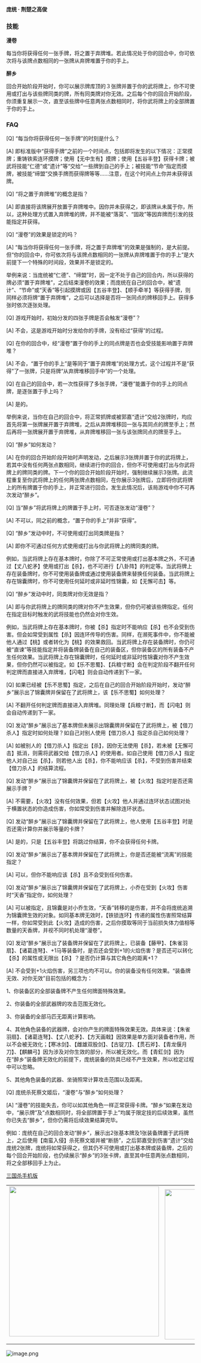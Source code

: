 
#### 庞统 · 荆楚之高俊  

### 技能

**漫卷**

每当你将获得任何一张手牌，将之置于弃牌堆。若此情况处于你的回合中，你可依次将与该牌点数相同的一张牌从弃牌堆置于你的手上。

**醉乡**

回合开始阶段开始时，你可以展示牌库顶的３张牌并置于你的武将牌上，你不可使用或打出与该些牌同类的牌，所有同类牌对你无效。之后每个你的回合开始阶段，你须重复展示一次，直至该些牌中任意两张点数相同时，将你武将牌上的全部牌置于你的手上。

### FAQ

[Q] “每当你将获得任何一张手牌”的时刻是什么？

[A] 即标准版中“获得手牌”之前的一个时间点，包括即将发生的以下情况：正常摸牌；重铸铁索连环摸牌；使用【无中生有】摸牌；使用【五谷丰登】获得卡牌；被武将技能“仁德”或“遗计”等“交给”一些牌到自己的手上；被技能“节命”指定而摸牌，被技能“缔盟”交换手牌而获得牌等等……注意，在这个时间点上你并未获得该牌。



[Q] “将之置于弃牌堆”的概念是指？

[A] 即直接将该牌展开放置于弃牌堆中。因你并未获得之，即该牌从未属于你，所以，这种处理方式置入弃牌堆的牌，并不能被“落英”、“固政”等因弃牌而引发的技能指定并获得。



[Q] “漫卷”的效果是锁定的吗？

[A] “每当你将获得任何一张手牌，将之置于弃牌堆”的效果是强制的，是大前提。但“你的回合中，你可依次将与该牌点数相同的一张牌从弃牌堆置于你的手上”是大前提下一个特殊的时间段，效果并不是锁定的。

举例来说：当庞统被“仁德”、“缔盟”时，因一定不处于自己的回合内，所以获得的牌必须“置于弃牌堆”，之后结束漫卷的效果；而庞统在自己的回合中，被“遗计”、“节命”或“天香”等引起摸牌或因【五谷丰登】、【顺手牵羊】等获得手牌，则同样必须将牌“置于弃牌堆”，之后可以选择是否将一张同点的牌移回手上。获得多张时依次逐张处理。



[Q] 游戏开始时，初始分发的四张手牌是否会触发“漫卷”？

[A] 不会，这是游戏开始时分发给你的手牌，没有经过“获得”的过程。



[Q] 在你的回合中，经“漫卷”置于你的手上的同点牌是否也会受技能影响置于弃牌堆？

[A] 不会，“置于你的手上”是等同于“置于弃牌堆”的处理方式，这个过程并不是“获得”了一张牌，只是将牌“从弃牌堆移回手中”的一个处理。



[Q] 在自己的回合中，若一次性获得了多张手牌，“漫卷”能置于你的手上的同点牌，是逐张置于手上吗？

[A] 是的。

举例来说，当你在自己的回合中，将正常抓牌或被郭嘉“遗计”交给2张牌时，均应首先将第一张牌展开置于弃牌堆，之后从弃牌堆移回一张与其同点的牌至手上；然后再将一张牌展开置于弃牌堆，从弃牌堆移回一张与该张牌同点的牌至手上。



[Q] “醉乡”如何发动？

[A] 在你的回合开始阶段开始时声明发动，之后展示3张牌并置于你的武将牌上，若其中没有任何两张点数相同，继续进行你的回合，但你不可使用或打出与你武将牌上的牌同类的牌。下一个你的回合开始阶段开始时，强制继续展示3张牌。此流程重复至你武将牌上的任何两张牌点数相同，在你展示3张牌后，立即将你武将牌上的所有牌置于你的手上，并正常进行回合。发生此情况后，该局游戏中你不可再次发动“醉乡”。



[Q] 当“醉乡”将武将牌上的牌置于手上时，可否逐张发动“漫卷”？

[A] 不可以，同之前的概念，“置于你的手上”并非“获得”。



[Q] “醉乡”发动中时，不可使用或打出同类牌是指？

[A] 即你不可通过任何方式使用或打出与你武将牌上的牌同类的牌。

例如，当武将牌上存在基本牌时，你除了不可正常使用或打出基本牌之外，不可通过【丈八蛇矛】使用或打出【杀】，也不可进行【八卦阵】的判定等。当武将牌上存在装备牌时，你不可使用装备牌或通过使用装备牌来替换任何装备。当武将牌上存在锦囊牌时，你不可使用任何延时或非延时性锦囊，如【无懈可击】等。



[Q] “醉乡”发动中时，同类牌对你无效是指？

[A] 即与你武将牌上的牌同类的牌对你不产生效果，但你仍可被该些牌指定。任何在指定目标时触发的武将技能也仍然会对你生效。

例如，当武将牌上存在基本牌时，你被【杀】指定时不能响应【杀】也不会受到伤害。但会如常受到属性【杀】因连环传导的伤害。同样，在濒死事件中，你不能被他人通过【桃】或者转化为【桃】的效果救回。当武将牌上存在装备牌时，你仍可被“直谏”等技能指定并将装备牌装备在自己的装备区，但你装备区的所有装备不产生任何效果。当武将牌上存在锦囊牌时，任何延时或非延时性锦囊对你不产生效果，但你仍然可以被指定。如【乐不思蜀】、【兵粮寸断】会在判定阶段不翻开任何判定牌而直接进入弃牌堆，【闪电】则会自动传递到下一家。



[Q] 如果已经被【乐不思蜀】指定，之后在自己的回合开始阶段开始时，发动“醉乡”展示出了锦囊牌并保留在了武将牌上，该【乐不思蜀】如何处理？

[A] 不翻开任何判定牌而直接进入弃牌堆。同理处理【兵粮寸断】，而【闪电】则会自动传递到下一家。



[Q] 发动“醉乡”展示出了基本牌但未展示出锦囊牌并保留在了武将牌上，被【借刀杀人】指定时如何处理？如自己对别人使用【借刀杀人】指定杀自己如何处理？

[A] 如被别人的【借刀杀人】指定出【杀】，因你无法使用【杀】，若未被【无懈可击】抵消，则需将武器交给【借刀杀人】的使用者。如自己使用【借刀杀人】指定他人对自己出【杀】，则若他人出【杀】，你不能响应该【杀】，不受到伤害并结束【借刀杀人】的结算流程。



[Q] 发动“醉乡”展示出了锦囊牌并保留在了武将牌上，被【火攻】指定时是否还需展示手牌？

[A] 不需要，【火攻】没有任何效果，但若【火攻】他人并通过连环状态试图对处于横置状态的你造成伤害，你如常受到伤害并解除连环状态。



[Q] 发动“醉乡”展示出了锦囊牌并保留在了武将牌上，他人使用【五谷丰登】时是否还需计算你并展示等量的卡牌？

[A] 是的，只是【五谷丰登】将跳过你结算，你不会获得任何卡牌。



[Q] 发动“醉乡”展示出了基本牌并保留在了武将牌上，你是否还能被“流离”的技能指定？

[A] 可以，但你不能响应该【杀】且不会受到任何伤害。



[Q] 发动“醉乡”展示出了锦囊牌并保留在了武将牌上，小乔在受到【火攻】伤害时“天香”指定你，如何处理？

[A] 可以被指定，且锦囊是对小乔生效，“天香”转移的是伤害，并不会将庞统追溯为锦囊牌生效的对象。如同基本牌无效时，【铁锁连环】传递的属性伤害照常结算一样，你如常受到此【火攻】造成的伤害，之后你摸取等同于当前损失体力值相等数量的天香牌，并视不同时机处理“漫卷”。



[Q] 发动“醉乡”展示出了装备牌并保留在了武将牌上，已装备【藤甲】、【朱雀羽扇】、【诸葛连弩】、+1马等装备时，是否还会受到+1的火焰伤害？是否还可以转化【杀】的属性或无限出【杀】？是否仍计算与其它角色的距离+1？

[A] 不会受到+1火焰伤害，另三项也均不可以。你的装备没有任何效果。“装备牌无效、对你无效”目前包括的概念为：

1、你装备区的全部装备牌不产生任何牌面特殊效果。

2、你装备的全部武器牌的攻击范围无效化。

3、你装备的全部马匹无距离计算影响。

4、其他角色装备的武器牌，会对你产生的牌面特殊效果无效。具体来说：【朱雀羽扇】、【诸葛连弩】、【丈八蛇矛】、【方天画戟】因效果是单方面对装备者作用，所以不会被无效化；【寒冰剑】、【雌雄双股剑】、【古锭刀】、【贯石斧】、【青龙偃月刀】、【麒麟弓】因为涉及对你生效的部分，所以被无效化。而【青釭剑】因为在“醉乡”装备牌无效化的前提下，庞统装备的防具已经不产生效果，所以检定过程中可以忽略。

5、其他角色装备的武器、坐骑照常计算攻击范围以及距离。



[Q] 庞统杀死蔡文姬后，“漫卷”与“醉乡”如何处理？

[A] “漫卷”的技能失去，你可以如其他角色一样正常获得卡牌。“醉乡”如果在发动中，“展示牌”及“点数相同时，将全部牌置于手上”均属于限定技的后续效果，虽然你已失去“醉乡”，但你仍需将后续效果结算完毕。

例如：庞统在自己的回合发动“醉乡”，展示出2张基本牌及1张装备牌置于武将牌上，之后使用【南蛮入侵】杀死蔡文姬并被“断肠”，之后郭嘉受到伤害“遗计”交给庞统2张牌，庞统将如常获得之，但其仍不可使用或打出基本牌或装备牌，之后的每个回合开始阶段，也仍续展示“醉乡”的3张卡牌，直至其中任意两张点数相同，将之全部移回手上为止。


 [三国杀手机版](https://apps.apple.com/cn/app/%E4%B8%89%E5%9B%BD%E6%9D%80%E9%97%AE%E9%A2%98%E7%AD%94%E7%96%91/id527602078)
    <div style="text-align: center"><table><tr>
    <td style="text-align: center">
<img src="https://is4-ssl.mzstatic.com/image/thumb/PurpleSource116/v4/1b/38/06/1b380673-fa07-7d70-76af-cc625e8e7894/97f20edf-1616-4b93-9e88-fbaebfe22faf_page-0.jpg/460x0w.webp" height="400">
</td>
<td style="text-align: center">
<img src="https://is5-ssl.mzstatic.com/image/thumb/PurpleSource126/v4/f6/ae/05/f6ae053d-def3-e9be-a991-74954202adad/7a500a3f-0dc0-4c7a-8287-6eed7e11d2b4_page-1.jpg/460x0w.webp" height="400">
</td>
<td style="text-align: center">
<img src="https://is2-ssl.mzstatic.com/image/thumb/PurpleSource126/v4/f3/38/97/f33897de-2a22-ec13-1832-60c35c10fe7c/7fbfdcd6-9f03-45ce-8dc1-bad59b0e5f5d_page-2.jpg/460x0w.webp" height="400">
</td>
<td style="text-align: center">
<img src="https://is2-ssl.mzstatic.com/image/thumb/PurpleSource116/v4/7c/bf/db/7cbfdbb7-8d99-a661-c3a7-bc4e3fdb840a/5e805d5e-b991-4341-bdf6-233a5dd8d703_page-3.jpg/460x0w.webp" height="400">
</td>
</tr>
</table>
</div>
    
 ![image.png](https://s2.loli.net/2022/01/10/Z85EF3hBpvU41oI.png)
